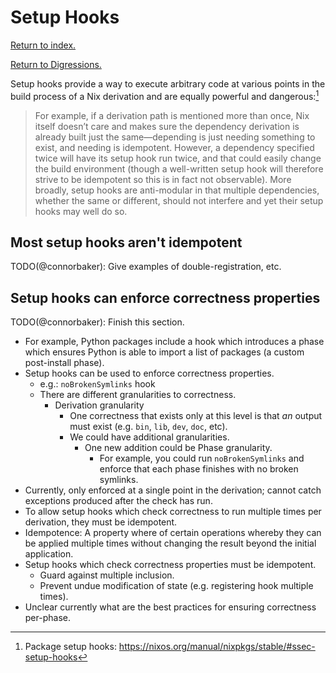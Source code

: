 # Setup Hooks

[Return to index.](../../README.md)

[Return to Digressions.](./README.md)

Setup hooks provide a way to execute arbitrary code at various points in the build process of a Nix derivation and are equally powerful and dangerous:[^1]

> For example, if a derivation path is mentioned more than once, Nix itself doesn’t care and makes sure the dependency derivation is already built just the same—depending is just needing something to exist, and needing is idempotent. However, a dependency specified twice will have its setup hook run twice, and that could easily change the build environment (though a well-written setup hook will therefore strive to be idempotent so this is in fact not observable). More broadly, setup hooks are anti-modular in that multiple dependencies, whether the same or different, should not interfere and yet their setup hooks may well do so.

## Most setup hooks aren't idempotent

TODO(@connorbaker): Give examples of double-registration, etc.

## Setup hooks can enforce correctness properties

TODO(@connorbaker): Finish this section.

- For example, Python packages include a hook which introduces a phase which ensures Python is able to import a list of packages (a custom post-install phase).
- Setup hooks can be used to enforce correctness properties.
  - e.g.: `noBrokenSymlinks` hook
  - There are different granularities to correctness.
    - Derivation granularity
      - One correctness that exists only at this level is that _an_ output must exist (e.g. `bin`, `lib`, `dev`, `doc`, etc).
      - We could have additional granularities.
        - One new addition could be Phase granularity.
          - For example, you could run `noBrokenSymlinks` and enforce that each phase finishes with no broken symlinks.
- Currently, only enforced at a single point in the derivation; cannot catch exceptions produced after the check has run.
- To allow setup hooks which check correctness to run multiple times per derivation, they must be idempotent.
- Idempotence: A property where of certain operations whereby they can be applied multiple times without changing the result beyond the initial application.
- Setup hooks which check correctness properties must be idempotent.
  - Guard against multiple inclusion.
  - Prevent undue modification of state (e.g. registering hook multiple times).
- Unclear currently what are the best practices for ensuring correctness per-phase.

[^1]: Package setup hooks: <https://nixos.org/manual/nixpkgs/stable/#ssec-setup-hooks>
